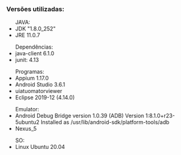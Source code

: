 <h3>Versões utilizadas:</h3>

<ul>JAVA:
<li>JDK "1.8.0_252"</li>
<li>JRE 11.0.7</li>
</ul>

<ul>Dependências:
<li>java-client 6.1.0</li>
<li>junit: 4.13</li>
</ul>

<ul> Programas:
 <li>Appium 1.17.0</li>
 <li>Android Studio 3.6.1</li>
 <li>uiatuomatorviewer</li>
 <li>Eclipse 2019-12 (4.14.0)</li>
</ul>

<ul> Emulator:
 <li>Android Debug Bridge version 1.0.39 (ADB)
 Version 1:8.1.0+r23-5ubuntu2
 Installed as /usr/lib/android-sdk/platform-tools/adb</li>
 <li>Nexus_5</li>
</ul>

<ul> SO:
<li>Linux Ubuntu 20.04</li>
</ul>
